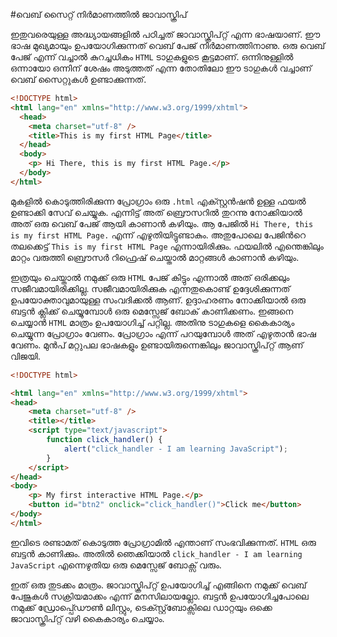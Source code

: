 #വെബ്‌ സൈറ്റ് നിര്‍മാണത്തില്‍ ജാവാസ്ക്രിപ് 

ഇതുവരെയുള്ള അദ്ധ്യായങ്ങളില്‍ പഠിച്ചത് ജാവാസ്ക്രിപ്റ്റ് എന്ന ഭാഷയാണ്. ഈ ഭാഷ മുഖ്യമായും ഉപയോഗിക്കുന്നത് വെബ്‌ പേജ് നിര്‍മാണത്തിനാണു. ഒരു വെബ്‌ പേജ് എന്ന് വച്ചാല്‍ കുറച്ചധികം `HTML` ടാഗുകളുടെ കൂട്ടമാണ്. ഒന്നിനുള്ളില്‍ ഒന്നായോ ഒന്നിന് ശേഷം അടുത്തത് എന്ന തോതിലോ ഈ ടാഗുകള്‍ വച്ചാണ് വെബ്‌ സൈറ്റുകള്‍ ഉണ്ടാക്കുന്നത്. 

```html
<!DOCTYPE html>
<html lang="en" xmlns="http://www.w3.org/1999/xhtml">
  <head>
    <meta charset="utf-8" />
    <title>This is my first HTML Page</title>
  </head>
  <body>
    <p> Hi There, this is my first HTML Page.</p>
  </body>
</html>
```
മുകളില്‍ കൊടുത്തിരിക്കുന്ന പ്രോഗ്രാം ഒരു `.html` എക്സ്റ്റന്‍ഷന്‍ ഉള്ള ഫയല്‍ ഉണ്ടാക്കി 
സേവ് ചെയ്യുക. എന്നിട്ട് അത് ബ്രൌസറില്‍ തുറന്നു നോക്കിയാല്‍ അത് ഒരു വെബ്‌ പേജ് ആയി കാണാന്‍ കഴിയും. ആ പേജില്‍ `Hi There, this is my first HTML Page.` എന്ന് എഴുതിയിട്ടുണ്ടാകും. അതുപോലെ പേജിന്‍റെ തലക്കെട്ട് `This is my first HTML Page` എന്നായിരിക്കും. ഫയലില്‍ എന്തെങ്കിലും മാറ്റം വരുത്തി ബ്രൌസര്‍ റിഫ്രെഷ് ചെയ്താല്‍ മാറ്റങ്ങള്‍ കാണാന്‍ കഴിയും.

ഇത്രയും ചെയ്താല്‍ നമുക്ക് ഒരു `HTML` പേജ് കിട്ടും എന്നാല്‍ അത് ഒരിക്കലും സജീവമായിരിക്കില്ല. സജീവമായിരിക്കുക എന്നതുകൊണ്ട് ഉദ്ദേശിക്കുന്നത് ഉപയോക്താവുമായുള്ള സംവദിക്കല്‍ ആണ്.  ഉദ്ദാഹരണം നോക്കിയാല്‍ ഒരു ബട്ടന്‍ ക്ലിക്ക് ചെയ്യുമ്പോള്‍ ഒരു മെസ്സേജ് ബോക് കാണിക്കണം. ഇങ്ങനെ ചെയ്യാന്‍ `HTML` മാത്രം ഉപയോഗിച്ച് പറ്റില്ല. അതിനു ടാഗുകളെ കൈകാര്യം ചെയ്യുന്ന പ്രോഗ്രാം വേണം. പ്രോഗ്രാം എന്ന് പറയുമ്പോള്‍ അത് എഴുതാന്‍ ഭാഷ വേണം. മുന്‍പ് മറ്റുപല ഭാഷകളും ഉണ്ടായിരുന്നെങ്കിലും ജാവാസ്ക്രിപ്റ്റ് ആണ് വിജയി.
```html
<!DOCTYPE html>

<html lang="en" xmlns="http://www.w3.org/1999/xhtml">
<head>
    <meta charset="utf-8" />
    <title></title>
    <script type="text/javascript">
        function click_handler() {
            alert("click_handler - I am learning JavaScript");
        }
    </script>
</head>
<body>
    <p> My first interactive HTML Page.</p>
    <button id="btn2" onclick="click_handler()">Click me</button>
</body>
</html>
```
ഇവിടെ രണ്ടാമത് കൊടുത്ത പ്രോഗ്രാമില്‍ എന്താണ് സംഭവിക്കുന്നത്. `HTML` ഒരു ബട്ടന്‍ കാണിക്കും. അതില്‍ ഞെക്കിയാല്‍ `click_handler - I am learning JavaScript` എന്നെഴുതിയ ഒരു മെസ്സേജ് ബോക്സ് വരും. 

ഇത് ഒരു തുടക്കം മാത്രം. ജാവാസ്ക്രിപ്റ്റ് ഉപയോഗിച്ച് എങ്ങിനെ നമുക്ക് വെബ്‌ പേജുകള്‍ സക്രിയമാക്കം എന്ന് മനസിലായല്ലോ. ബട്ടന്‍ ഉപയോഗിച്ചപോലെ നമുക്ക് ഡ്രോപ്പ്ഡൌണ്‍ ലിസ്റ്റും, ടെക്സ്റ്റ്‌ബോക്സിലെ ഡാറ്റയും ഒക്കെ ജാവാസ്ക്രിപ്റ്റ് വഴി കൈകാര്യം ചെയ്യാം.
